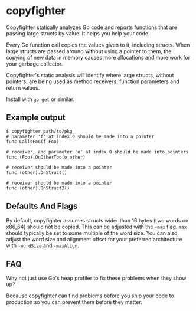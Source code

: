 copyfighter
===========

Copyfighter statically analyzes Go code and reports functions that are passing
large structs by value. It helps you help your code.

Every Go function call copies the values given to it, including structs. When
large structs are passed around without using a pointer to them, the copying of
new data in memory causes more allocations and more work for your garbage
collector.

Copyfighter's static analysis will identify where large structs, without
pointers, are being used as method receivers, function parameters and return
values.

Install with `go get` or similar.

Example output
---------------
    $ copyfighter path/to/pkg
    # parameter 'f' at index 0 should be made into a pointer
    func CallsFoo(f Foo)
    
    # receiver, and parameter 'o' at index 0 should be made into pointers
    func (Foo).OnOtherToo(o other)
    
    # receiver should be made into a pointer
    func (other).OnStruct()
    
    # receiver should be made into a pointer
    func (other).OnStruct2()


Defaults And Flags
------------------

By default, copyfighter assumes structs wider than 16 bytes (two words on x86\_64) should
not be copied. This can be adjusted with the `-max` flag. `max` should typically
be set to some multiple of the word size. You can also adjust the word size and alignment offset for your preferred architecture with `-wordSize` and `-maxAlign`.

FAQ
---

Why not just use Go's heap profiler to fix these problems when they show up?

Because copyfighter can find problems before you ship your code to production so
you can prevent them before they matter.
